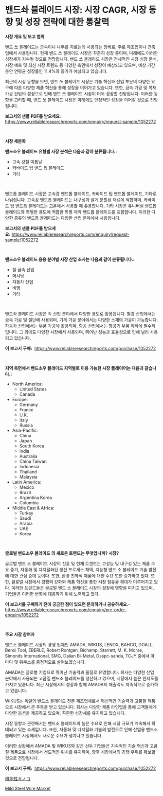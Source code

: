 <p><h1>밴드솨 블레이드 시장: 시장 CAGR, 시장 동향 및 성장 전략에 대한 통찰력</h1></p><p><strong>시장 개요 및 보고 범위</strong></p>
<p><p>밴드 쏘 블레이드는 금속이나 나무를 자르는데 사용되는 장비로, 주로 제조업이나 건축업에서 사용됩니다. 현재 밴드 쏘 블레이드 시장은 꾸준히 성장 중이며, 미래에도 이러한 성장세가 지속될 것으로 전망됩니다. 밴드 쏘 블레이드 시장은 전체적인 시장 성장 분석, 시장 예측 및 최신 시장 트렌드 등 다양한 측면에서 성장이 예상되고 있으며, 예상 기간 동안 연평균 성장률인 11.4%의 증가가 예상되고 있습니다.</p><p>최근의 시장 동향을 보면, 밴드 쏘 블레이드 시장은 기술 혁신과 산업 부문의 다양한 요구에 따른 다양한 제품 혁신을 통해 성장을 이어가고 있습니다. 또한, 금속 가공 및 목재 가공 산업의 성장으로 인해 밴드 쏘 블레이드 시장이 더욱 성장할 전망입니다. 이러한 동향을 고려할 때, 밴드 쏘 블레이드 시장은 미래에도 안정적인 성장을 이어갈 것으로 전망됩니다.</p></p>
<p><strong>보고서의 샘플 PDF를 받으세요:</strong> <a href="https://www.reliableresearchreports.com/enquiry/request-sample/1052272">https://www.reliableresearchreports.com/enquiry/request-sample/1052272</a></p>
<p>&nbsp;</p>
<p><strong>시장 세분화</strong></p>
<p><strong>밴드소우 블레이드 유형별 시장 분석은 다음과 같이 분류됩니다.:</strong></p>
<p><ul><li>고속 강철 띠톱날</li><li>카바이드 팁 밴드 톱 블레이드</li><li>기타</li></ul></p>
<p>&nbsp;</p>
<p><p>밴드톱 블레이드 시장은 고속강 밴드톱 블레이드, 카바이드 팁 밴드톱 블레이드, 기타로 나눠집니다. 고속강 밴드톱 블레이드는 내구성과 잘게 분할된 재료에 적합하며, 카바이드 팁 밴드톱 블레이드는 고온에서 사용할 때 유용합니다. 기타 시장은 유니버설 밴드톱 블레이드와 특별한 용도에 적합한 특별 제작 밴드톱 블레이드를 포함합니다. 이러한 다양한 종류의 밴드톱 블레이드는 다양한 산업 분야에서 사용됩니다.</p></p>
<p><strong>보고서의 샘플 PDF를 받으세요:</strong>&nbsp;<a href="https://www.reliableresearchreports.com/enquiry/request-sample/1052272">https://www.reliableresearchreports.com/enquiry/request-sample/1052272</a></p>
<p>&nbsp;</p>
<p><strong> 밴드소우 블레이드 응용 분야별 시장 산업 조사는 다음과 같이 분류됩니다.:</strong></p>
<p><ul><li>철 금속 산업</li><li>머시닝</li><li>자동차 산업</li><li>비행</li><li>기타</li></ul></p>
<p>&nbsp;</p>
<p><p>밴드솨 블레이드 시장은 각 산업 분야에서 다양한 용도로 활용됩니다. 철강 산업에서는 금속 가공 및 절단에 사용되며, 기계 가공 분야에서는 다양한 소재의 가공이 가능합니다. 자동차 산업에서는 부품 가공에 활용되며, 항공 산업에서는 항공기 부품 제작에 필수적입니다. 그 외에도 다양한 시장에서 사용되며, 뛰어난 성능과 효율성으로 인해 널리 사용되고 있습니다.</p></p>
<p><strong>이 보고서 구매:</strong>&nbsp; <a href="https://www.reliableresearchreports.com/purchase/1052272">https://www.reliableresearchreports.com/purchase/1052272</a></p>
<p>&nbsp;</p>
<p><strong>지역 측면에서 밴드소우 블레이드 지역별로 이용 가능한 시장 플레이어는 다음과 같습니다.:</strong></p>
<p><ul>
    <li>
        North America:
        <ul>
            <li>United States</li>
            <li>Canada</li>
        </ul>
    </li>
    <li>
        Europe:
        <ul>
            <li>Germany</li>
            <li>France</li>
            <li>U.K.</li>
            <li>Italy</li>
            <li>Russia</li>
        </ul>
    </li>
    <li>
        Asia-Pacific:
        <ul>
            <li>China</li>
            <li>Japan</li>
            <li>South Korea</li>
            <li>India</li>
            <li>Australia</li>
            <li>China Taiwan</li>
            <li>Indonesia</li>
            <li>Thailand</li>
            <li>Malaysia</li>
        </ul>
    </li>
    <li>
        Latin America:
        <ul>
            <li>Mexico</li>
            <li>Brazil</li>
            <li>Argentina Korea</li>
            <li>Colombia</li>
        </ul>
    </li>
    <li>
        Middle East & Africa:
        <ul>
            <li>Turkey</li>
            <li>Saudi</li>
            <li>Arabia</li>
            <li>UAE</li>
            <li>Korea</li>
        </ul>
    </li>
    </ul></p>
<p>&nbsp;</p>
<p><strong>글로벌 밴드소우 블레이드 의 새로운 트렌드는 무엇입니까? 시장?</strong></p>
<p><p>글로벌 밴드 소 블레이드 시장의 신흥 및 현재 트렌드는 고성능 및 내구성 있는 제품 수요 증가, 자동화 및 디지털화된 생산 프로세스 채택, 지능형 밴드 소 블레이드 기술 발전에 대한 관심 증대 등이다. 또한, 환경 친화적 제품에 대한 수요 또한 증가하고 있다. 또한, 글로벌 시장에서 경쟁력 강화와 제품 혁신을 통한 시장 점유율 확대가 이루어지고 있다. 이러한 트렌드들은 글로벌 밴드 소 블레이드 시장의 성장에 영향을 미치고 있으며, 기업들은 이러한 변화에 대응하기 위해 노력하고 있다.</p></p>
<p><strong>이 보고서를 구매하기 전에 궁금한 점이 있으면 문의하거나 공유하세요.</strong>- <a href="https://www.reliableresearchreports.com/enquiry/pre-order-enquiry/1052272">https://www.reliableresearchreports.com/enquiry/pre-order-enquiry/1052272</a></p>
<p>&nbsp;</p>
<p><strong>주요 시장 참여자</strong></p>
<p><p>밴드소 블레이드 시장의 경쟁 업체인 AMADA, WIKUS, LENOX, BAHCO, DOALL, Benxi Tool, EBERLE, Robert Rontgen, Bichamp, Starrett, M. K. Morse, Simonds International, SMG, Dalian Bi-Metal, Dsspc-sanda, TCJY 중에서 아마다 및 위쿠스를 중점적으로 살펴보겠습니다.</p><p>AMADA는 글로벌 기업으로 뛰어난 기술력과 품질로 유명합니다. 회사는 다양한 산업 분야에서 사용되는 고품질 밴드소 블레이드를 생산하고 있으며, 시장에서 높은 인지도를 가지고 있습니다. 최근 시장에서의 성장과 함께 AMADA의 매출액도 지속적으로 증가하고 있습니다.</p><p>WIKUS는 독일의 밴드소 블레이드 전문 제조업체로서 혁신적인 기술력과 고품질 제품으로 시장에서 큰 주목을 받고 있습니다. 회사는 다양한 제품 라인업을 통해 고객들에게 다양한 옵션을 제공하고 있으며, 꾸준한 성장세를 유지하고 있습니다.</p><p>시장 동향과 관련해서는 밴드소 블레이드의 높은 수요로 인해 시장 규모가 계속해서 확대되고 있는 추세입니다. 또한, 자동화 및 디지털화 기술의 발전으로 인해 산업용 밴드소 블레이드 시장에서도 새로운 수요가 생겨나고 있습니다.</p><p>이러한 상황에서 AMADA 및 WIKUS와 같은 선두 기업들은 지속적인 기술 혁신과 고품질 제품으로 시장에서 선도적인 위치를 유지하며, 향후 시장에서의 경쟁 우위를 확보할 것으로 전망됩니다.</p></p>
<p><strong>이 보고서 구매:</strong>&nbsp;&nbsp;<a href="https://www.reliableresearchreports.com/purchase/1052272">https://www.reliableresearchreports.com/purchase/1052272</a></p>
<p><p><a href="https://github.com/SarahFahey88/Market-Research-Report-List-1/blob/main/445532517275.md">機能性キノコ</a></p><p><a href="https://pretty-mail-caf.notion.site/Mild-Steel-Wire-Market-Offer-Valuable-Insights-into-Market-Size-Market-Share-Market-Trends-and-Pr-4bac5ca4bc904d6e96e4d4b651b327c1">Mild Steel Wire Market</a></p></p>
